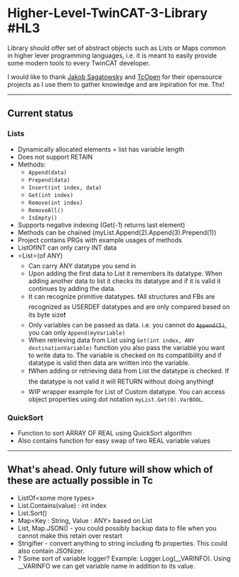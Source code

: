 # Higher-Level-TwinCAT-3-Library #HL3
Library should offer set of abstract objects such as Lists or Maps common in higher lever programming languages, i.e. it is meant to easily provide some modern tools to every TwinCAT developer.

I would like to thank [Jakob Sagatowsky](https://github.com/sagatowski) and [TcOpen](https://github.com/TcOpenGroup/TcOpen) for their opensource projects as I use them to gather knowledge and are inpiration for me. Thx!

---

## Current status
### Lists
- Dynamically allocated elements = list has variable length
- Does not support RETAIN
- Methods:
  - `Append(data)`
  - `Prepend(data)`
  - `Insert(int index, data)`
  - `Get(int index)`
  - `Remove(int index)`
  - `RemoveAll()`
  - `IsEmpty()`
- Supports negative indexing (Get(-1) returns last element)
- Methods can be chained (myList.Append(2).Append(3).Prepend(1))
- Project contains PRGs with example usages of methods
- ListOfINT can only carry INT data
- ⭐List⭐(of ANY)
  - Can carry ANY datatype you send in
  - Upon adding the first data to List it remembers its datatype. When adding another data to list it checks its datatype and if it is valid it continues by adding the data.
  - It can recognize primitive datatypes. ❗All structures and FBs are recognized as USERDEF datatypes and are only compared based on its byte size❗
  - Only variables can be passed as data. i.e. you cannot do ~~`Append(5)`~~, you can only `Append(myVariable)`
  - When retrieving data from List using `Get(int index, ANY destinationVariable)` function you also pass the variable you want to write data to. The variable is checked on its compatibility and if datatype is valid then data are written into the variable.
  - ❗When adding or retrieving data from List the datatype is checked. If the datatype is not valid it will RETURN without doing anything❗
  - WIP wrapper example for List of Custom datatype. You can access object properties using dot notation `myList.Get(0).VarBOOL`.
### QuickSort
- Function to sort ARRAY OF REAL using QuickSort algorithm
- Also contains function for easy swap of two REAL variable values

---

## What's ahead. Only future will show which of these are actually possible in Tc
- ListOf\<some more types>
- List.Contains(value) : int index
- List.Sort()
- Map<Key : String, Value : ANY> based on List
- List, Map.JSON() - you could possibly backup data to file when you cannot make this retain over restart
- Strigifier - convert anything to string including fb properties. This could also contain JSONizer.
- ? Some sort of variable logger? Example: Logger.Log(__VARINFO). Using __VARINFO we can get variable name in addition to its value.